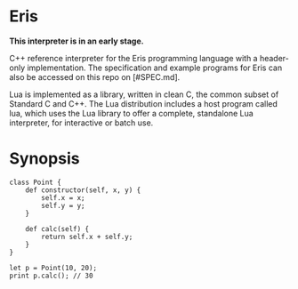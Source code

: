 # Eris

**This interpreter is in an early stage.**

C++ reference interpreter for the Eris programming language with a header-only implementation.
The specification and example programs for Eris can also be accessed on this repo on [#SPEC.md].

Lua is implemented as a library, written in clean C, the common subset of Standard C and C++. The Lua distribution includes a host program called lua, which uses the Lua library to offer a complete, standalone Lua interpreter, for interactive or batch use. 

# Synopsis
```
class Point {
    def constructor(self, x, y) {
        self.x = x;
        self.y = y;
    }

    def calc(self) {
        return self.x + self.y;
    }
}

let p = Point(10, 20);
print p.calc(); // 30
```
